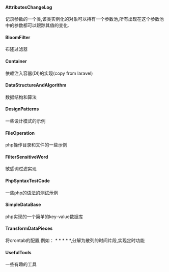 #### AttributesChangeLog
记录参数的一个类,该类实例化的对象可以持有一个参数池,所有出现在这个参数池中的参数都可以跟踪其值的变化.

#### BloomFilter
布隆过滤器

#### Container
依赖注入容器(DI)的实现(copy from laravel)

#### DataStructureAndAlgorithm
数据结构和算法

#### DesignPatterns
一些设计模式的示例

#### FileOperation
php操作目录和文件的一些示例

#### FilterSensitiveWord
敏感词过滤实现

#### PhpSyntaxTestCode
一些php的语法的测试示例

#### SimpleDataBase
php实现的一个简单的key-value数据库

#### TransformDataPieces
将crontab的配置,例如： * * * * *,分解为散列的时间片段,实现定时功能

#### UsefulTools
一些有趣的工具